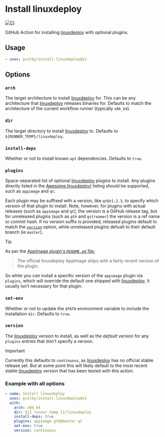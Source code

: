 # Install linuxdeploy

[![CI](https://github.com/pcolby/install-linuxdeploy/actions/workflows/ci.yaml/badge.svg?branch=main)](
  https://github.com/pcolby/pcolby/install-linuxdeploy/actions/workflows/ci.yaml)

GitHub Action for installing [linuxdeploy] with optional plugins.

## Usage

```yaml
- uses: pcolby/install-linuxdeploy@v1
```

## Options

### `arch`

The target architecture to install [linuxdeploy] for. This can be any architecture that [linuxdeploy] releases binaries
for. Defaults to match the architecture of the current workflow runner (typically `x86_64`).

### `dir`

The target directory to install [linuxdeploy] to. Defaults to `${RUNNER_TEMP}/linuxdeploy`.

### `install-deps`

Whether or not to install known `apt` dependencies. Defaults to `true`.

### `plugins`

Space-separated list of optional [linuxdeploy] plugins to install. Any plugins directly listed in the
[Awesome linuxdeploy!] listing should be supported, such as `appimage` and `qt`.

Each plugin may be suffixed with a version, like `qt@v1.2.3`, to specify which version of that plugin to install. Note,
however, for plugins with actual releases (such as `appimage` and `qt`), the version is a GitHub release tag, but for
unreleased plugins (such as `gtk` and `gstreamer`) the version is a ref name or commit hash. If no version suffix is
provided, released plugins default to match the [`version`](#version) option, while unreleased plugins defualt to their
default branch (ie `master`).

> [!TIP]
> As per the [AppImage plugin's `README.md` file:](
> https://github.com/linuxdeploy/linuxdeploy-plugin-appimage?tab=readme-ov-file#updating-the-appimage-plugin)
>
> > The official linuxdeploy AppImage ships with a fairly recent version of the plugin.
>
> So while you _can_ install a specific version of the `appimage` plugin via `plugins`, which will override the default
> one shipped with [linuxdeploy], it usually isn't necessary for that plugin.

### `set-env`

Whether or not to update the `$PATH` environment variable to include the installation `dir`. Defaults to `true`.

### `version`

The [linuxdeploy] version to install, as well as the _default_ version for any `plugins` entries that don't specify a
version.

> [!IMPORTANT]
> Currently this defaults to `continuous`, as [linuxdeploy] has no official stable release yet. But at some point
> this will likely default to the most recent stable [linuxdeploy] version that has been tested with this action.

### Example with all options

```yaml
- name: Install linuxdeploy
  uses: pcolby/install-linuxdeploy@v1
  with:
    arch: x86_64
    dir: ${{ runner.temp }}/linuxdeploy
    install-deps: true
    plugins: appimage gtk@master qt
    set-env: true
    version: continuous
```

[Awesome linuxdeploy!]: https://github.com/linuxdeploy/awesome-linuxdeploy
[linuxdeploy]: https://github.com/linuxdeploy/linuxdeploy
